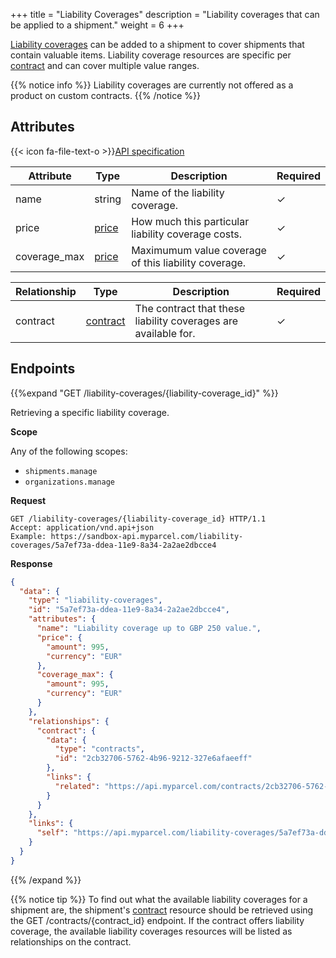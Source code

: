 +++
title = "Liability Coverages"
description = "Liability coverages that can be applied to a shipment."
weight = 6
+++

[Liability coverages](https://help.myparcel.com/support/solutions/articles/16000079653-can-i-insure-my-shipments-) can be added to a shipment to cover shipments that contain valuable items.
Liability coverage resources are specific per [contract](/api/resources/contracts) and can cover multiple value ranges. 

{{% notice info %}}
Liability coverages are currently not offered as a product on custom contracts.
{{% /notice %}}

## Attributes

{{< icon fa-file-text-o >}}[API specification](https://docs.myparcel.com/api-specification/#/LiabilityCoverages)

Attribute           | Type                                          | Description                                           | Required
------------------- | --------------------------------------------- | ----------------------------------------------------- | ----------
name                | string                                        | Name of the liability coverage.                       | ✓
price               | [price](/api/resources/common-objects/prices) | How much this particular liability coverage costs.    | ✓
coverage_max        | [price](/api/resources/common-objects/prices) | Maximumum value coverage of this liability coverage.  | ✓

Relationship        | Type                                          | Description                                                       | Required
------------------- | --------------------------------------------- | ----------------------------------------------------------------- | ----------
contract            | [contract](/api/resources/contracts)          | The contract that these liability coverages are available for.    | ✓

## Endpoints

{{%expand "GET /liability-coverages/{liability-coverage_id}" %}}

Retrieving a specific liability coverage.

**Scope**

Any of the following scopes:

- `shipments.manage`
- `organizations.manage`

**Request**

```http
GET /liability-coverages/{liability-coverage_id} HTTP/1.1
Accept: application/vnd.api+json
Example: https://sandbox-api.myparcel.com/liability-coverages/5a7ef73a-ddea-11e9-8a34-2a2ae2dbcce4
```

**Response**

```json
{
  "data": {
    "type": "liability-coverages",
    "id": "5a7ef73a-ddea-11e9-8a34-2a2ae2dbcce4",
    "attributes": {
      "name": "Liability coverage up to GBP 250 value.",
      "price": {
        "amount": 995,
        "currency": "EUR"
      },
      "coverage_max": {
        "amount": 995,
        "currency": "EUR"
      }
    },
    "relationships": {
      "contract": {
        "data": {
          "type": "contracts",
          "id": "2cb32706-5762-4b96-9212-327e6afaeeff"
        },
        "links": {
          "related": "https://api.myparcel.com/contracts/2cb32706-5762-4b96-9212-327e6afaeeff"
        }
      }
    },
    "links": {
      "self": "https://api.myparcel.com/liability-coverages/5a7ef73a-ddea-11e9-8a34-2a2ae2dbcce4"
    }
  }
}
```

{{% /expand %}}

{{% notice tip %}}
To find out what the available liability coverages for a shipment are, the shipment's [contract](/api/resources/contract) resource should be retrieved
using the GET /contracts/{contract_id} endpoint. If the contract offers liability coverage, the available liability coverages resources will be listed as relationships on the contract.
